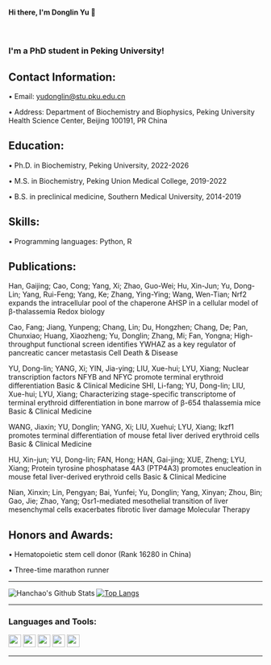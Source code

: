 #### Hi there, I'm Donglin Yu  👋

<br />


### I'm a PhD student in Peking University!

## Contact Information:
 •	Email: yudonglin@stu.pku.edu.cn
 
 
 •	Address: Department of Biochemistry and Biophysics, Peking University Health Science Center, Beijing 100191, PR China
## Education:
 •	Ph.D. in Biochemistry, Peking University, 2022-2026
 
 •	M.S. in Biochemistry, Peking Union Medical College, 2019-2022
 
 •	B.S. in preclinical medicine, Southern Medical University, 2014-2019
## Skills:
•	Programming languages: Python, R
## Publications:


Han, Gaijing; Cao, Cong; Yang, Xi; Zhao, Guo-Wei; Hu, Xin-Jun; Yu, Dong-Lin; Yang, Rui-Feng; Yang, Ke; Zhang, Ying-Ying; Wang, Wen-Tian; 	Nrf2 expands the intracellular pool of the chaperone AHSP in a cellular model of β-thalassemia	Redox biology

Cao, Fang; Jiang, Yunpeng; Chang, Lin; Du, Hongzhen; Chang, De; Pan, Chunxiao; Huang, Xiaozheng; Yu, Donglin; Zhang, Mi; Fan, Yongna; 	High-throughput functional screen identifies YWHAZ as a key regulator of pancreatic cancer metastasis	Cell Death & Disease

YU, Dong-lin; YANG, Xi; YIN, Jia-ying; LIU, Xue-hui; LYU, Xiang; 	Nuclear transcription factors NFYB and NFYC promote terminal erythroid differentiation	Basic & Clinical Medicine
SHI, Li-fang; YU, Dong-lin; LIU, Xue-hui; LYU, Xiang; 	Characterizing stage-specific transcriptome of terminal erythroid differentiation in bone marrow of β-654 thalassemia mice	Basic & Clinical Medicine

WANG, Jiaxin; YU, Donglin; YANG, Xi; LIU, Xuehui; LYU, Xiang; 	Ikzf1 promotes terminal differentiation of mouse fetal liver derived erythroid cells	Basic & Clinical Medicine

HU, Xin-jun; YU, Dong-lin; FAN, Hong; HAN, Gai-jing; XUE, Zheng; LYU, Xiang; 	Protein tyrosine phosphatase 4A3 (PTP4A3) promotes enucleation in mouse fetal liver-derived erythroid cells	Basic & Clinical Medicine

Nian, Xinxin; Lin, Pengyan; Bai, Yunfei; Yu, Donglin; Yang, Xinyan; Zhou, Bin; Gao, Jie; Zhao, Yang; 	Osr1-mediated mesothelial transition of liver mesenchymal cells exacerbates fibrotic liver damage	Molecular Therapy



## Honors and Awards:
•	Hematopoietic stem cell donor (Rank 16280 in China)

•	Three-time marathon runner 




---

<img align="left" alt="Hanchao's Github Stats" src="https://github-readme-stats.vercel.app/api?username=yudonglin506311858&show_icons=true&hide_border=true" />

[![Top Langs](https://github-readme-stats.vercel.app/api/top-langs/?username=yudonglin506311858&hide=html)](https://github.com/anuraghazra/github-readme-stats)


---

### Languages and Tools:

<p align="left">
<img src="https://img.shields.io/badge/python-3776AB.svg?&style=for-the-badge&logo=python&logoColor=white" height="25"/>
<img src="https://img.shields.io/badge/R-8892BF.svg?&style=for-the-badge&logo=r&logoColor=white" height="25"/>
<img src="https://img.shields.io/badge/Rstudio-F7DF1E.svg?&style=for-the-badge&logo=Rstudio&logoColor=white" height="25"/>
<img src="https://img.shields.io/badge/jupyter-F3631D.svg?&style=for-the-badge&logo=jupyter&logoColor=white" height="25"/>
<img src="https://img.shields.io/badge/anaconda-FB7A24.svg?&style=for-the-badge&logo=anaconda&logoColor=white" height="25"/>
</p>


---


<!-- 
### Recent Blog Posts
- [Functional Logistic Regression](https://dev.to/hanchaozhang/functional-logistic-regression-31b9)
- [First Post](https://dev.to/hanchaozhang/first-post-4edk)
-->




[website]: http://hanchaozhang.xyz
[twitter]: https://twitter.com/tedddddy_zhang
[youtube]: https://youtube.com/codeSTACKr
[instagram]: https://www.instagram.com/tedddddd_y/
[linkedin]: https://www.linkedin.com/in/hanchao-zhang-670105b7
[webdevplaylist]: https://www.youtube.com/playlist?list=PLkwxH9e_vrAJ0WbEsFA9W3I1W-g_BTsbt
[jsplaylist]: https://www.youtube.com/playlist?list=PLkwxH9e_vrALRJKu7wfXby3MKeflhTu6B
[cssplaylist]: https://www.youtube.com/playlist?list=PLkwxH9e_vrALSdvZuEh6gqQdmDoDIoqz4
[reactplaylist]: https://www.youtube.com/playlist?list=PLkwxH9e_vrAK4TdffpxKY3QGyHCpxFcQ0
[GoogleScholar]: https://scholar.google.com/citations?hl=en&user=bePCCD8AAAAJ
[facebook]: https://www.facebook.com/Ted.H.Chang
